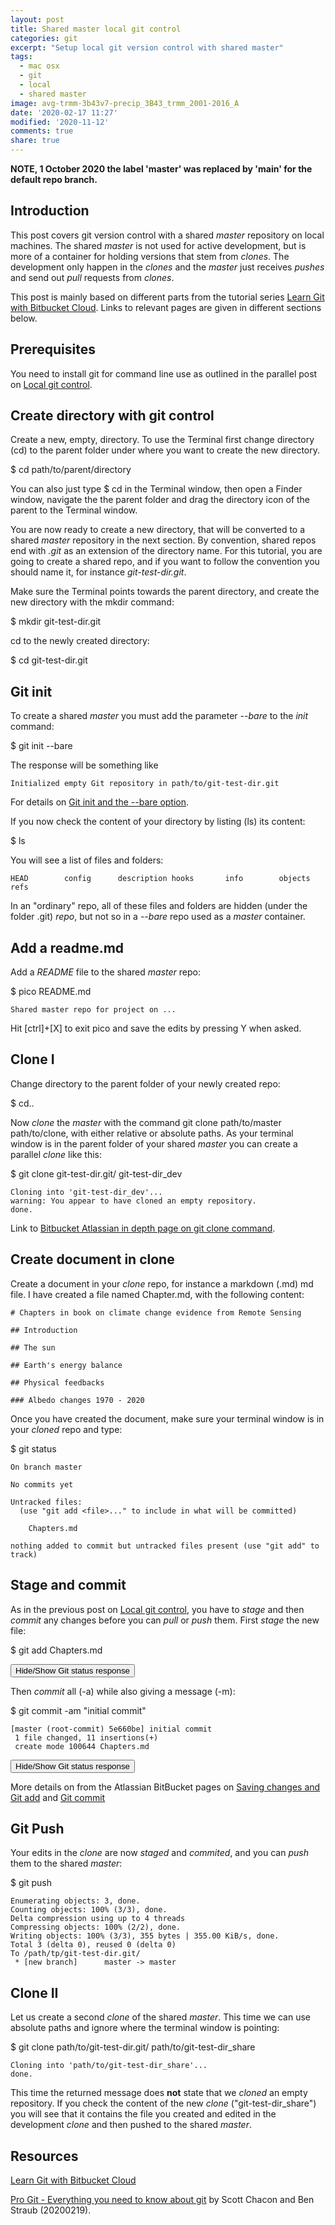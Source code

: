 ```yaml
---
layout: post
title: Shared master local git control
categories: git
excerpt: "Setup local git version control with shared master"
tags:
  - mac osx
  - git
  - local
  - shared master
image: avg-trmm-3b43v7-precip_3B43_trmm_2001-2016_A
date: '2020-02-17 11:27'
modified: '2020-11-12'
comments: true
share: true
---
```

<script src="https://karttur.github.io/common/assets/js/karttur/togglediv.js"></script>

**NOTE, 1 October 2020 the label 'master' was replaced by 'main' for the default repo branch.**

## Introduction

This post covers git version control with a shared _master_ repository on local machines. The shared _master_ is not used for active development, but is more of a container for holding versions that stem from _clones_. The development only happen in the _clones_ and the _master_ just receives _pushes_ and send out _pull_ requests from _clones_.

This post is mainly based on different parts from the tutorial series [Learn Git with Bitbucket Cloud](https://www.atlassian.com/git/tutorials/learn-git-with-bitbucket-cloud). Links to relevant pages are given in different sections below.

## Prerequisites

You need to install git for command line use as outlined in the parallel post on [Local git control](../git-local-use).

## Create directory with git control

Create a new, empty, directory. To use the <span class='app'>Terminal</span> first change directory (<span class='terminalapp'>cd</span>) to the parent folder under where you want to create the new directory.

<span class='terminal'>$ cd path/to/parent/directory</span>

You can also just type <span class='terminal'>$ cd</span> in the <span class='app'>Terminal</span> window, then open a <span class='app'>Finder</span> window, navigate the the parent folder and drag the directory icon of the parent to the <span class='app'>Terminal</span> window.

You are now ready to create a new directory, that will be converted to a shared _master_ repository in the next section. By convention, shared repos end with _.git_ as an extension of the directory name. For this tutorial, you are going to create a shared repo, and if you want to follow the convention you should name it, for instance _git-test-dir.git_.

Make sure the <span class='app'>Terminal</span> points towards the parent directory, and create the new directory with the <span class='terminalapp'>mkdir</span> command:

<span class='terminal'>$ mkdir git-test-dir.git</span>

<span class='terminalapp'>cd</span> to the newly created directory:

<span class='terminal'>$ cd git-test-dir.git</span>

## Git init

To create a shared _master_ you must add the parameter _\-\-bare_ to the _init_ command:

<span class='terminal'>$ git init \-\-bare</span>

The response will be something like

```
Initialized empty Git repository in path/to/git-test-dir.git
```

For details on [Git init and the \-\-bare option](https://www.atlassian.com/git/tutorials/setting-up-a-repository/git-init).

If you now check the content of your directory by listing (<span class='terminalapp'>ls</span>) its content:

<span class='terminal'>$ ls</span>

You will see a list of files and folders:
```
HEAD		config		description	hooks		info		objects		refs
```
In an "ordinary" repo, all of these files and folders are hidden (under the folder <span class='file'>.git</span>)  _repo_, but not so in a _\-\-bare_ repo used as a _master_ container.

## Add a readme.md

Add a _README_ file to the shared _master_ repo:

<span class='terminal'>$ pico README.md</span>

```
Shared master repo for project on ...
```

Hit [ctrl]+[X] to exit <span class='terminalapp'>pico</span> and save the edits by pressing <span class='terminal'>Y</span> when asked.

## Clone I

Change directory to the parent folder of your newly created repo:

<span class='terminal'>$ cd..</span>

Now _clone_ the _master_ with the command <span class='terminalapp'>git clone path/to/master path/to/clone</span>, with either relative or absolute paths. As your terminal window is in the parent folder of your shared _master_ you can create a parallel _clone_ like this:

<span class='terminal'>$ git clone git-test-dir.git/ git-test-dir_dev</span>

```
Cloning into 'git-test-dir_dev'...
warning: You appear to have cloned an empty repository.
done.
```

Link to [Bitbucket Atlassian in depth page on git clone command](https://www.atlassian.com/git/tutorials/setting-up-a-repository/git-clone).

## Create document in clone

Create a document in your _clone_ repo, for instance a markdown (<span class='file'>.md</span>) md file. I have created a file named <span class='file'>Chapter.md</span>, with the following content:

```
# Chapters in book on climate change evidence from Remote Sensing

## Introduction

## The sun

## Earth's energy balance

## Physical feedbacks

### Albedo changes 1970 - 2020

```

Once you have created the document, make sure your terminal window is in your _cloned_ repo and type:

<span class='terminal'>$ git status</span>

```
On branch master

No commits yet

Untracked files:
  (use "git add <file>..." to include in what will be committed)

	Chapters.md

nothing added to commit but untracked files present (use "git add" to track)
```

## Stage and commit

As in the previous post on [Local git control](../git-local-use), you have to _stage_ and then _commit_ any changes before you can _pull_ or _push_ them. First _stage_ the new file:

<span class='terminal'>$ git add Chapters.md</span>

<button id= "toggleStatus01" onclick="hiddencode('Status01')">Hide/Show Git status response</button>

<div id="Status01" style="display:none">

{% capture text-capture %}
{% raw %}

```
On branch master

No commits yet

Changes to be committed:
  (use "git rm --cached <file>..." to unstage)

	new file:   Chapters.md


```
{% endraw %}
{% endcapture %}
{% include widgets/toggle-code.html  toggle-text=text-capture  %}
</div>

Then _commit_ all (-a) while also giving a message (-m):

<span class='terminal'>$ git commit \-am \"initial commit\"</span>

```
[master (root-commit) 5e660be] initial commit
 1 file changed, 11 insertions(+)
 create mode 100644 Chapters.md
```

<button id= "toggleStatus02" onclick="hiddencode('Status02')">Hide/Show Git status response</button>

<div id="Status02" style="display:none">

{% capture text-capture %}
{% raw %}

```
On branch master
Your branch is based on 'origin/master', but the upstream is gone.
  (use "git branch --unset-upstream" to fixup)

nothing to commit, working tree clean
```
{% endraw %}
{% endcapture %}
{% include widgets/toggle-code.html  toggle-text=text-capture  %}
</div>

More details on from the Atlassian BitBucket pages on [Saving changes and Git add](https://www.atlassian.com/git/tutorials/saving-changes) and [Git commit](https://www.atlassian.com/git/tutorials/saving-changes/git-commit)

## Git Push

Your edits in the _clone_ are now _staged_ and _commited_, and you can _push_ them to the shared _master_:

<span class='terminal'>$ git push</span>

```
Enumerating objects: 3, done.
Counting objects: 100% (3/3), done.
Delta compression using up to 4 threads
Compressing objects: 100% (2/2), done.
Writing objects: 100% (3/3), 355 bytes | 355.00 KiB/s, done.
Total 3 (delta 0), reused 0 (delta 0)
To /path/tp/git-test-dir.git/
 * [new branch]      master -> master
```

## Clone II

Let us create a second _clone_ of the shared _master_. This time we can use absolute paths and ignore where the terminal window is pointing:

<span class='terminal'>$ git clone path/to/git-test-dir.git/ path/to/git-test-dir_share</span>

```
Cloning into 'path/to/git-test-dir_share'...
done.
```

This time the returned message does **not** state that we _cloned_ an empty repository. If you check the content of the new _clone_ ("git-test-dir_share") you will see that it contains the file you created and edited in the development _clone_ and then pushed to the shared _master_.

## Resources

[Learn Git with Bitbucket Cloud](https://www.atlassian.com/git/tutorials/learn-git-with-bitbucket-cloud)

[Pro Git - Everything you need to know about git](https://git-scm.com/book/en/v2/) by Scott Chacon and Ben Straub (20200219).
